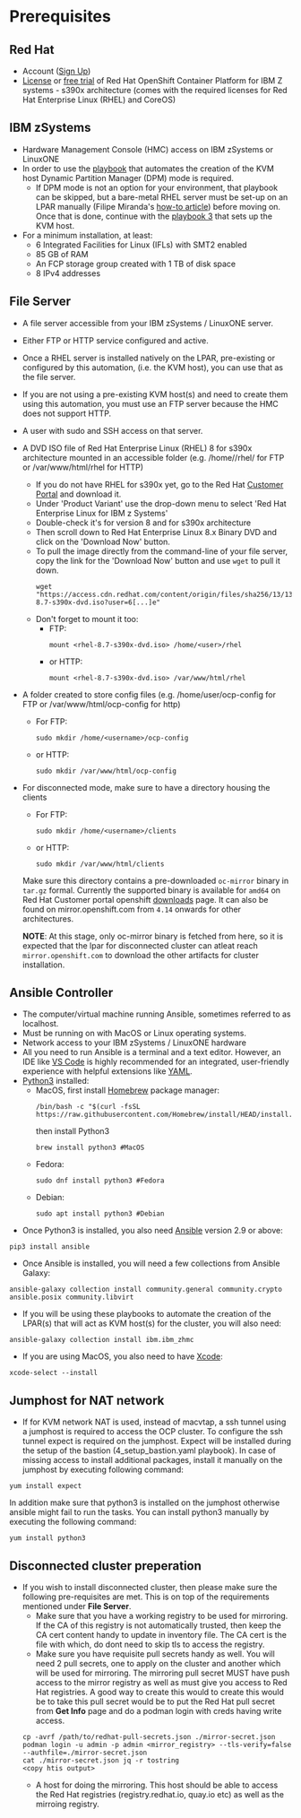 
# Prerequisites
## Red Hat
* Account ([Sign Up](https://www.redhat.com/wapps/ugc/register.html?_flowId=register-flow&_flowExecutionKey=e1s1))
* [License](https://access.redhat.com/products/red-hat-openshift-container-platform/) or [free trial](https://www.redhat.com/en/technologies/cloud-computing/openshift/try-it) of Red Hat OpenShift Container Platform for IBM Z systems - s390x architecture (comes with the required licenses for Red Hat Enterprise Linux (RHEL) and CoreOS)
## IBM zSystems
* Hardware Management Console (HMC) access on IBM zSystems or LinuxONE
* In order to use the [playbook](https://github.com/IBM/Ansible-OpenShift-Provisioning/blob/main/playbooks/2_create_kvm_host.yaml) that automates the creation of the KVM host Dynamic Partition Manager (DPM) mode is required.
    * If DPM mode is not an option for your environment, that playbook can be skipped, but a bare-metal RHEL server must be set-up on an LPAR manually (Filipe Miranda's [how-to article](https://www.linkedin.com/pulse/demystifying-install-process-red-hat-enterprise-linux-filipe-miranda/)) before moving on. Once that is done, continue with the [playbook 3](https://github.com/IBM/Ansible-OpenShift-Provisioning/blob/main/playbooks/3_setup_kvm_host.yaml) that sets up the KVM host.
* For a minimum installation, at least:
    * 6 Integrated Facilities for Linux (IFLs) with SMT2 enabled
    * 85 GB of RAM
    * An FCP storage group created with 1 TB of disk space
    * 8 IPv4 addresses
## File Server
* A file server accessible from your IBM zSystems / LinuxONE server.
* Either FTP or HTTP service configured and active.
* Once a RHEL server is installed natively on the LPAR, pre-existing or configured by this automation, (i.e. the KVM host), you can use that as the file server. 
* If you are not using a pre-existing KVM host(s) and need to create them using this automation, you must use an FTP server because the HMC does not support HTTP.
* A user with sudo and SSH access on that server.
* A DVD ISO file of Red Hat Enterprise Linux (RHEL) 8 for s390x architecture mounted in an accessible folder (e.g. /home/<user>/rhel/ for FTP or /var/www/html/rhel for HTTP)
    * If you do not have RHEL for s390x yet, go to the Red Hat [Customer Portal](https://access.redhat.com/downloads/content) and download it.
    * Under 'Product Variant' use the drop-down menu to select 'Red Hat Enterprise Linux for IBM z Systems' 
    * Double-check it's for version 8 and for s390x architecture
    * Then scroll down to Red Hat Enterprise Linux 8.x Binary DVD and click on the 'Download Now' button.
    * To pull the image directly from the command-line of your file server, copy the link for the 'Download Now' button and use `wget` to pull it down.
        ```
        wget "https://access.cdn.redhat.com/content/origin/files/sha256/13/13[...]40/rhel-8.7-s390x-dvd.iso?user=6[...]e"
        ```
    * Don't forget to mount it too:
        * FTP:
            ```
            mount <rhel-8.7-s390x-dvd.iso> /home/<user>/rhel
            ```
        * or HTTP:
            ```
            mount <rhel-8.7-s390x-dvd.iso> /var/www/html/rhel
            ```
* A folder created to store config files (e.g. /home/user/ocp-config for FTP or /var/www/html/ocp-config for http)
    * For FTP:
        ```
        sudo mkdir /home/<username>/ocp-config
        ```
    * or HTTP:
        ```
        sudo mkdir /var/www/html/ocp-config
        ```
* For disconnected mode, make sure to have a directory housing the clients
    * For FTP:
      ```
      sudo mkdir /home/<username>/clients
      ```
    * or HTTP:
      ```
      sudo mkdir /var/www/html/clients
      ```
    Make sure this directory contains a pre-downloaded `oc-mirror` binary in `tar.gz` formal. Currently the supported binary is available for `amd64` on Red Hat Customer portal openshift [downloads](https://console.redhat.com/openshift/downloads) page. It can also be found on mirror.openshift.com from `4.14` onwards for other architectures.

    **NOTE**: At this stage, only oc-mirror binary is fetched from here, so it is expected that the lpar for disconnected cluster can atleat reach `mirror.openshift.com` to download the other artifacts for cluster installation.
## Ansible Controller
* The computer/virtual machine running Ansible, sometimes referred to as localhost.
* Must be running on with MacOS or Linux operating systems.
* Network access to your IBM zSystems / LinuxONE hardware
* All you need to run Ansible is a terminal and a text editor. However, an IDE like [VS Code](https://code.visualstudio.com/download) is highly recommended for an integrated, user-friendly experience with helpful extensions like [YAML](https://marketplace.visualstudio.com/items?itemName=redhat.vscode-yaml).
* [Python3](https://realpython.com/installing-python/) installed:
    * MacOS, first install [Homebrew](https://brew.sh/) package manager:
        ```
        /bin/bash -c "$(curl -fsSL https://raw.githubusercontent.com/Homebrew/install/HEAD/install.sh)"
        ```
        then install Python3
        ```
        brew install python3 #MacOS
        ```
    * Fedora:
        ```
        sudo dnf install python3 #Fedora
        ```
    * Debian:
        ```
        sudo apt install python3 #Debian
        ```
* Once Python3 is installed, you also need [Ansible](https://docs.ansible.com/ansible/latest/installation_guide/intro_installation.html) version 2.9 or above:
```
pip3 install ansible
```
* Once Ansible is installed, you will need a few collections from Ansible Galaxy:
```
ansible-galaxy collection install community.general community.crypto ansible.posix community.libvirt
```
* If you will be using these playbooks to automate the creation of the LPAR(s) that will act as KVM host(s) for the cluster, you will also need:
```
ansible-galaxy collection install ibm.ibm_zhmc 
```
* If you are using MacOS, you also need to have [Xcode](https://apps.apple.com/us/app/xcode/id497799835?mt=12):
```
xcode-select --install
```
## Jumphost for NAT network
* If for KVM network NAT is used, instead of macvtap, a ssh tunnel using a jumphost is required to access the OCP cluster. To configure the ssh tunnel expect is required on the jumphost. Expect will be installed during the setup of the bastion (4_setup_bastion.yaml playbook). In case of missing access to install additional packages, install it manually on the jumphost by executing following command:
```
yum install expect 
```
In addition make sure that python3 is installed on the jumphost otherwise ansible might fail to run the tasks. You can install python3 manually by executing the following command:
```
yum install python3 
```
## Disconnected cluster preperation
* If you wish to install disconnected cluster, then please make sure the following pre-requisites are met. This is on top of the requirements mentioned under **File Server**.
    * Make sure that you have a working registry to be used for mirroring. If the CA of this registry is not automatically trusted, then keep the CA cert content handy to update in inventory file. The CA cert is the file with which, do dont need to skip tls to access the registry.
    * Make sure you have requisite pull secrets handy as well. You will need 2 pull secrets, one to apply on the cluster and another which will be used for mirroring. The mirroring  pull secret MUST have push access to the mirror registry as well as must give you access to Red Hat registries. A good way to create this would to create this would be to take this pull secret would be to put the Red Hat pull secret from **Get Info** page and do a podman login with creds having write access.
    ```
    cp -avrf /path/to/redhat-pull-secrets.json ./mirror-secret.json
    podman login -u admin -p admin <mirror_registry> --tls-verify=false --authfile=./mirror-secret.json
    cat ./mirror-secret.json jq -r tostring
    <copy htis output>
    ```
    * A host for doing the mirroring. This host should be able to access the Red Hat registries (registry.redhat.io, quay.io etc) as well as the mirroing registry.

